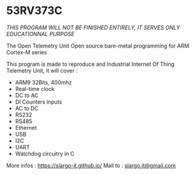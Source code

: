 # 53RV373C
*THIS PROGRAM WILL NOT BE FINISHED ENTIRELY, IT SERVES ONLY EDUCATIONNAL PURPOSE*

The Open Telemetry Unit
Open source bare-metal programming for ARM Cortex-M series 

This program is made to reproduce and Industrial Internet Of Thing Telemetry Unit, it will cover :
- ARM9 32Bits, 400mhz 
- Real-time clock
- DC to AC
- DI Counters inputs
- AC to DC
- RS232 
- RS485
- Ethernet  
- USB 
- I2C
- UART
- Watchdog circuitry in C 

More infos : https://slargo-it.github.io/
Mail to :    slargo.it@gmail.com

